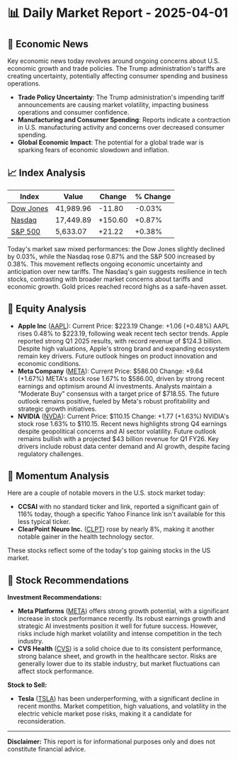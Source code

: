 # 📊 Daily Market Report - 2025-04-01

## 📰 Economic News

Key economic news today revolves around ongoing concerns about U.S. economic growth and trade policies. The Trump administration's tariffs are creating uncertainty, potentially affecting consumer spending and business operations.

 
- **Trade Policy Uncertainty**: The Trump administration's impending tariff announcements are causing market volatility, impacting business operations and consumer confidence.
- **Manufacturing and Consumer Spending**: Reports indicate a contraction in U.S. manufacturing activity and concerns over decreased consumer spending.
- **Global Economic Impact**: The potential for a global trade war is sparking fears of economic slowdown and inflation.

## 📈 Index Analysis

| Index | Value | Change | % Change |
|-------|--------|---------|-----------|
| [Dow Jones](https://finance.yahoo.com/quote/%5EDJI) | 41,989.96 | -11.80 | -0.03% |
| [Nasdaq](https://finance.yahoo.com/quote/%5EIXIC) | 17,449.89 | +150.60 | +0.87% |
| [S&P 500](https://finance.yahoo.com/quote/%5EGSPC) | 5,633.07 | +21.22 | +0.38% |

Today's market saw mixed performances: the Dow Jones slightly declined by 0.03%, while the Nasdaq rose 0.87% and the S&P 500 increased by 0.38%. This movement reflects ongoing economic uncertainty and anticipation over new tariffs. The Nasdaq's gain suggests resilience in tech stocks, contrasting with broader market concerns about tariffs and economic growth. Gold prices reached record highs as a safe-haven asset.

## 💼 Equity Analysis

- **Apple Inc** ([AAPL](https://finance.yahoo.com/quote/AAPL)): Current Price: $223.19
Change: +1.06 (+0.48%)
AAPL rises 0.48% to $223.19, following weak recent tech sector trends. Apple reported strong Q1 2025 results, with record revenue of $124.3 billion. Despite high valuations, Apple's strong brand and expanding ecosystem remain key drivers. Future outlook hinges on product innovation and economic conditions.
- **Meta Company** ([META](https://finance.yahoo.com/quote/META)): Current Price: $586.00
Change: +9.64 (+1.67%)
META's stock rose 1.67% to $586.00, driven by strong recent earnings and optimism around AI investments. Analysts maintain a "Moderate Buy" consensus with a target price of $718.55. The future outlook remains positive, fueled by Meta's robust profitability and strategic growth initiatives.
- **NVIDIA** ([NVDA](https://finance.yahoo.com/quote/NVDA)): Current Price: $110.15
Change: +1.77 (+1.63%)
NVIDIA's stock rose 1.63% to $110.15. Recent news highlights strong Q4 earnings despite geopolitical concerns and AI sector volatility. Future outlook remains bullish with a projected $43 billion revenue for Q1 FY26. Key drivers include robust data center demand and AI growth, despite facing regulatory challenges.

## 🚀 Momentum Analysis

Here are a couple of notable movers in the U.S. stock market today:

- **CCSAI** with no standard ticker and link, reported a significant gain of 116% today, though a specific Yahoo Finance link isn't available for this less typical ticker.
- **ClearPoint Neuro Inc.** ([CLPT](https://finance.yahoo.com/quote/CLPT)) rose by nearly 8%, making it another notable gainer in the health technology sector.

These stocks reflect some of the today's top gaining stocks in the US market.

## 🎯 Stock Recommendations

**Investment Recommendations:**
- **Meta Platforms** ([META](https://finance.yahoo.com/quote/META)) offers strong growth potential, with a significant increase in stock performance recently. Its robust earnings growth and strategic AI investments position it well for future success. However, risks include high market volatility and intense competition in the tech industry.
- **CVS Health** ([CVS](https://finance.yahoo.com/quote/CVS)) is a solid choice due to its consistent performance, strong balance sheet, and growth in the healthcare sector. Risks are generally lower due to its stable industry, but market fluctuations can affect stock performance.

**Stock to Sell:**
- **Tesla** ([TSLA](https://finance.yahoo.com/quote/TSLA)) has been underperforming, with a significant decline in recent months. Market competition, high valuations, and volatility in the electric vehicle market pose risks, making it a candidate for reconsideration.

---
**Disclaimer:** This report is for informational purposes only and does not constitute financial advice.